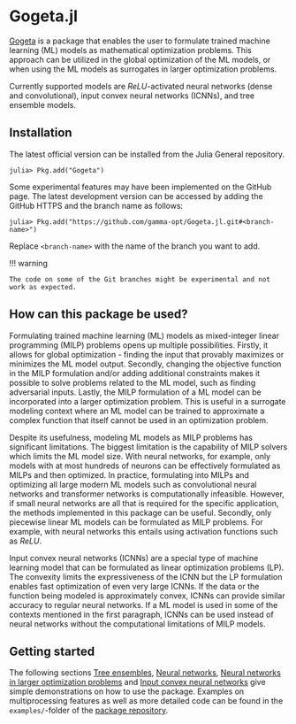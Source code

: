# Gogeta.jl

[Gogeta](https://gamma-opt.github.io/Gogeta.jl/) is a package that enables the user to formulate trained machine learning (ML) models as mathematical optimization problems. This approach can be utilized in the global optimization of the ML models, or when using the ML models as surrogates in larger optimization problems.

Currently supported models are $ReLU$-activated neural networks (dense and convolutional), input convex neural networks (ICNNs), and tree ensemble models.

## Installation

The latest official version can be installed from the Julia General repository.

```julia-repl
julia> Pkg.add("Gogeta")
```

Some experimental features may have been implemented on the GitHub page. The latest development version can be accessed by adding the GitHub HTTPS and the branch name as follows:

```julia-repl
julia> Pkg.add("https://github.com/gamma-opt/Gogeta.jl.git#<branch-name>")
```

Replace `<branch-name>` with the name of the branch you want to add.

!!! warning

    The code on some of the Git branches might be experimental and not work as expected.

## How can this package be used?

Formulating trained machine learning (ML) models as mixed-integer linear programming (MILP) problems opens up multiple possibilities. Firstly, it allows for global optimization - finding the input that provably maximizes or minimizes the ML model output. Secondly, changing the objective function in the MILP formulation and/or adding additional constraints makes it possible to solve problems related to the ML model, such as finding adversarial inputs. Lastly, the MILP formulation of a ML model can be incorporated into a larger optimization problem. This is useful in a surrogate modeling context where an ML model can be trained to approximate a complex function that itself cannot be used in an optimization problem.

Despite its usefulness, modeling ML models as MILP problems has significant limitations. The biggest limitation is the capability of MILP solvers which limits the ML model size.  With neural networks, for example, only models with at most hundreds of neurons can be effectively formulated as MILPs and then optimized. In practice, formulating into MILPs and optimizing all large modern ML models such as convolutional neural networks and transformer networks is computationally infeasible. However, if small neural networks are all that is required for the specific application, the methods implemented in this package can be useful. Secondly, only piecewise linear ML models can be formulated as MILP problems. For example, with neural networks this entails using activation functions such as $ReLU$.

Input convex neural networks (ICNNs) are a special type of machine learning model that can be formulated as linear optimization problems (LP). The convexity limits the expressiveness of the ICNN but the LP formulation enables fast optimization of even very large ICNNs. If the data or the function being modeled is approximately convex, ICNNs can provide similar accuracy to regular neural networks. If a ML model is used in some of the contexts mentioned in the first paragraph, ICNNs can be used instead of neural networks without the computational limitations of MILP models.

## Getting started

The following sections [Tree ensembles](tree_ensembles.md), [Neural networks](neural_networks.md), [Neural networks in larger optimization problems](nns_in_larger.md) and [Input convex neural networks](icnns.md) give simple demonstrations on how to use the package. 
Examples on multiprocessing features as well as more detailed code can be found in the `examples/`-folder of the [package repository](https://github.com/gamma-opt/Gogeta.jl).